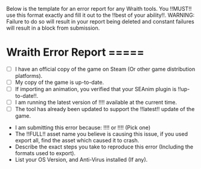 Below is the template for an error report for any Wraith tools. You !!MUST!! use this format exactly and fill it out to the !!best of your ability!!.
WARNING: Failure to do so will result in your report being deleted and constant failures will result in a block from submission.

# Wraith Error Report =====

- [ ] I have an official copy of the game on Steam (Or other game distribution platforms).
- [ ] My copy of the game is up-to-date.
- [ ] If importing an animation, you verified that your SEAnim plugin is !!up-to-date!!.
- [ ] I am running the latest version of !!<INSERT TOOL NAME HERE>!! available at the current time.
- [ ] The tool has already been updated to support the !!latest!! update of the game.
- I am submitting this error because: !!<Wraith crashed>!! or !!<An export failed or you believe is incorrect>!! (Pick one)
- The !!FULL!! asset name you believe is causing this issue, if you used export all, find the asset which caused it to crash.
- Describe the exact steps you take to reproduce this error (Including the formats used to export).
- List your OS Version, and Anti-Virus installed (If any).